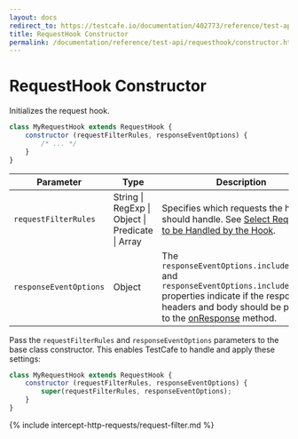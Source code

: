 ```yaml
---
layout: docs
redirect_to: https://testcafe.io/documentation/402773/reference/test-api/requesthook/constructor
title: RequestHook Constructor
permalink: /documentation/reference/test-api/requesthook/constructor.html
---
```

# RequestHook Constructor

Initializes the request hook.

```js
class MyRequestHook extends RequestHook {
    constructor (requestFilterRules, responseEventOptions) {
        /* ... */
    }
}
```

Parameter            | Type  | Description
-------------------- | ----- | ------
`requestFilterRules` | String &#124; RegExp &#124; Object &#124; Predicate &#124; Array | Specifies which requests the hook should handle. See [Select Requests to be Handled by the Hook](#select-requests-to-be-handled-by-the-hook).
`responseEventOptions` | Object | The `responseEventOptions.includeHeaders` and `responseEventOptions.includeBody` properties indicate if the response's headers and body should be passed to the [onResponse](onresponse.md) method.

Pass the `requestFilterRules` and `responseEventOptions` parameters to the base class constructor. This enables TestCafe to handle and apply these settings:

```js
class MyRequestHook extends RequestHook {
    constructor (requestFilterRules, responseEventOptions) {
        super(requestFilterRules, responseEventOptions);
    }
}
```

{% include intercept-http-requests/request-filter.md %}